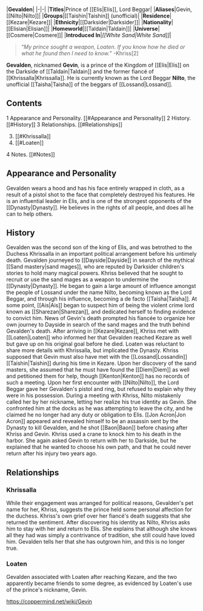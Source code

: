 |**Gevalden**|
|-|-|
|**Titles**|Prince of [[Elis\|Elis]], Lord Beggar|
|**Aliases**|Gevin, [[Nilto\|Nilto]]|
|**Groups**|[[Taishin\|Taishin]] (unofficial)|
|**Residence**|[[Kezare\|Kezare]]|
|**Ethnicity**|[[Darksider\|Darksider]]|
|**Nationality**|[[Elisian\|Elisian]]|
|**Homeworld**|[[Taldain\|Taldain]]|
|**Universe**|[[Cosmere\|Cosmere]]|
|**Introduced In**|*[[White Sand\|White Sand]]*|

>“*My prince sought a weapon, Loaten. If you know how he died or what he found then I need to know.*”
\-Khriss[2]


**Gevalden**, nicknamed **Gevin**, is a prince of the Kingdom of [[Elis\|Elis]] on the Darkside of [[Taldain\|Taldain]] and the former fiancé of [[Khrissalla\|Khrissalla]]. He is currently known as the Lord Beggar **Nilto**, the unofficial [[Taisha\|Taisha]] of the beggars of [[Lossand\|Lossand]].

## Contents

1 Appearance and Personality. [[#Appearance and Personality]] 
2 History. [[#History]] 
3 Relationships. [[#Relationships]] 

3. [[#Khrissalla]] 
3. [[#Loaten]] 


4 Notes. [[#Notes]] 


## Appearance and Personality
Gevalden wears a hood and has his face entirely wrapped in cloth, as a result of a pistol shot to the face that completely destroyed his features.
He is an influential leader in Elis, and is one of the strongest opponents of the [[Dynasty\|Dynasty]]. He believes in the rights of all people, and does all he can to help others.

## History
Gevalden was the second son of the king of Elis, and was betrothed to the Duchess Khrissalla in an important political arrangement before his untimely death. Gevalden journeyed to [[Dayside\|Dayside]] in search of the mythical [[Sand mastery\|sand mages]], who are reputed by Darksider children's stories to hold many magical powers. Khriss believed that he sought to recruit or use the sand mages as a weapon to undermine the [[Dynasty\|Dynasty]].
He began to gain a large amount of influence amongst the people of Lossand under the name Nilto, becoming known as the Lord Beggar, and through his influence, becoming a de facto [[Taisha\|Taisha]]. At some point, [[Ais\|Ais]] began to suspect him of being the violent crime lord known as [[Sharezan\|Sharezan]], and dedicated herself to finding evidence to convict him.
News of Gevin's death prompted his fiancée to organize her own journey to Dayside in search of the sand mages and the truth behind Gevalden's death. After arriving in [[Kezare\|Kezare]], Khriss met with [[Loaten\|Loaten]] who informed her that Gevalden reached Kezare as well but gave up on his original goal before he died. Loaten was reluctant to share more details with Khrissalla, but implicated the Dynasty. Khriss supposed that Gevin must also have met with the [[Lossand\|Lossandin]] [[Taishin\|Taishin]] during his time in Kezare. Upon her discovery of the sand masters, she assumed that he must have found the [[Diem\|Diem]] as well and petitioned them for help, though [[Kenton\|Kenton]] has no records of such a meeting. Upon her first encounter with [[Nilto\|Nilto]], the Lord Beggar gave her Gevalden's pistol and ring, but refused to explain why they were in his possession.
During a meeting with Khriss, Nilto mistakenly called her by her nickname, letting her realize his true identity as Gevin. She confronted him at the docks as he was attempting to leave the city, and he claimed he no longer had any duty or obligation to Elis. [[Jon Acron\|Jon Acron]] appeared and revealed himself to be an assassin sent by the Dynasty to kill Gevalden, and he shot [[Baon\|Baon]] before chasing after Khriss and Gevin. Khriss used a crane to knock him to his death in the harbor. She again asked Gevin to return with her to Darkside, but he explained that he wanted to choose his own path, and that he could never return after his injury two years ago.

## Relationships
### Khrissalla
While their engagement was arranged for political reasons, Gevalden's pet name for her, Khriss, suggests the prince held some personal affection for the duchess. Khriss's own grief over her fiancé's death suggests that she returned the sentiment. After discovering his identity as Nilto, Khriss asks him to stay with her and return to Elis. She explains that although she knows all they had was simply a contrivance of tradition, she still could have loved him. Gevalden tells her that she has outgrown him, and this is no longer true.

### Loaten
Gevalden associated with Loaten after reaching Kezare, and the two apparently became friends to some degree, as evidenced by Loaten's use of the prince's nickname, Gevin.



https://coppermind.net/wiki/Gevin